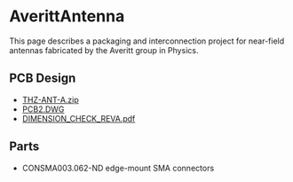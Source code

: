 # AverittAntenna
This page describes a packaging and interconnection project for near-field antennas fabricated by the Averitt group in Physics.

## PCB Design

 * [THZ-ANT-A.zip](http://ohm.bu.edu/~hazen/Averitt_Antenna/THZ-ANT-A.zip)
 * [PCB2.DWG](http://ohm.bu.edu/~hazen/Averitt_Antenna/PCB2.DWG)
 * [DIMENSION_CHECK_REVA.pdf](http://ohm.bu.edu/~hazen/Averitt_Antenna/DIMENSION_CHECK_REVA.pdf)

## Parts

 * CONSMA003.062-ND edge-mount SMA connectors






